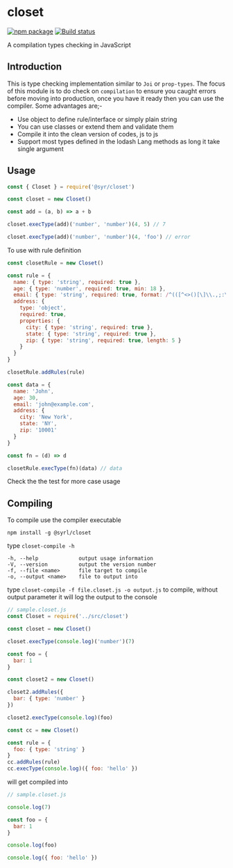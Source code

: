 # closet

[![npm package](https://img.shields.io/badge/npm-0.0.1-blue.svg)](https://www.npmjs.com/package/@syrl/closet)
[![Build status](https://ci.appveyor.com/api/projects/status/5hk4mr4d50fd6ntm/branch/master?svg=true)](https://ci.appveyor.com/project/syarul/webpack-tape-run/branch/master)

A compilation types checking in JavaScript

## Introduction

This is type checking implementation similar to `Joi` or `prop-types`. The focus of this module is to do check on `compilation` to ensure you caught errors before moving into production, once you have it ready then you can use the compiler. Some advantages are;-

- Use object to define rule/interface or simply plain string
- You can use classes or extend them and validate them
- Compile it into the clean version of codes, js to js
- Support most types defined in the lodash Lang methods as long it take single argument

## Usage

```js
const { Closet } = require('@syr/closet')

const closet = new Closet()

const add = (a, b) => a + b

closet.execType(add)('number', 'number')(4, 5) // 7

closet.execType(add)('number', 'number')(4, 'foo') // error
```

To use with rule definition

```js
const closetRule = new Closet()

const rule = {
  name: { type: 'string', required: true },
  age: { type: 'number', required: true, min: 18 },
  email: { type: 'string', required: true, format: /^(([^<>()[\]\\.,;:\s@"]+(\.[^<>()[\]\\.,;:\s@"]+)*)|(".+"))@((\[[0-9]{1,3}\.[0-9]{1,3}\.[0-9]{1,3}\.[0-9]{1,3}\])|(([a-zA-Z\-0-9]+\.)+[a-zA-Z]{2,}))$/ },
  address: {
    type: 'object',
    required: true,
    properties: {
      city: { type: 'string', required: true },
      state: { type: 'string', required: true },
      zip: { type: 'string', required: true, length: 5 }
    }
  }
}

closetRule.addRules(rule)

const data = {
  name: 'John',
  age: 30,
  email: 'john@example.com',
  address: {
    city: 'New York',
    state: 'NY',
    zip: '10001'
  }
}

const fn = (d) => d

closetRule.execType(fn)(data) // data
```

Check the the test for more case usage

## Compiling

To compile use the compiler executable

`npm install -g @syrl/closet`

type `closet-compile -h`

    -h, --help             output usage information
    -V, --version          output the version number
    -f, --file <name>      file target to compile
    -o, --output <name>    file to output into

type `closet-compile -f file.closet.js -o output.js` to compile, without output parameter it will log the output to the console

```js
// sample.closet.js
const Closet = require('../src/closet')

const closet = new Closet()

closet.execType(console.log)('number')(7)

const foo = {
  bar: 1
}

const closet2 = new Closet()

closet2.addRules({
  bar: { type: 'number' }
})

closet2.execType(console.log)(foo)

const cc = new Closet()

const rule = {
  foo: { type: 'string' }
}
cc.addRules(rule)
cc.execType(console.log)({ foo: 'hello' })
```

will get compiled into
```js
// sample.closet.js

console.log(7)

const foo = {
  bar: 1
}

console.log(foo)

console.log({ foo: 'hello' })
```
